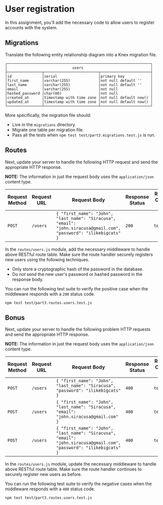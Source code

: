 # User registration

In this assignment, you'll add the necessary code to allow users to register accounts with the system.

## Migrations

Translate the following entity relationship diagram into a Knex migration file.

```text
┌──────────────────────────────────────────────────────────────────┐
│                              users                               │
├────────────────┬─────────────────────────┬───────────────────────┤
│id              │serial                   │primary key            │
│first_name      │varchar(255)             │not null default ''    │
│last_name       │varchar(255)             │not null default ''    │
│email           │varchar(255)             │not null               │
|hashed_password |char(60)                 │not null               │
│created_at      │timestamp with time zone │not null default now() │
│updated_at      │timestamp with time zone │not null default now() │
└────────────────┴─────────────────────────┴───────────────────────┘
```

More specifically, the migration file should:

- Live in the `migrations` directory.
- Migrate one table per migration file.
- Pass all the tests when `npm test test/part3.migrations.test.js` is run.

## Routes

Next, update your server to handle the following HTTP request and send the appropriate HTTP response.

**NOTE:** The information in just the request body uses the `application/json` content type.

| Request Method | Request URL        | Request Body                                                                                                        | Response Status | Response Content-Type | Response Body |
|----------------|--------------------|---------------------------------------------------------------------------------------------------------------------|-----------------|-----------------------|---------------|
| `POST`         | `/users`           | `{ "first_name": "John", "last_name": "Siracusa", "email": "john.siracusa@gmail.com", "password": "ilikebigcats" }` | `200`           | `text/plain`          | `OK`          |

In the `routes/users.js` module, add the necessary middleware to handle above RESTful route table. Make sure the route handler securely registers new users using the following techniques.

- Only store a cryptographic hash of the password in the database.
- Do _not_ send the new user's password or hashed password in the response body.

You can run the following test suite to verify the positive case when the middleware responds with a `200` status code.

```shell
npm test test/part3.routes.users.test.js
```

## Bonus

Next, update your server to handle the following problem HTTP requests and send the appropriate HTTP response.

**NOTE:** The information in just the request body uses the `application/json` content type.

| Request Method | Request URL        | Request Body                                                                                                        | Response Status | Response Content-Type | Response Body                |
|----------------|--------------------|---------------------------------------------------------------------------------------------------------------------|-----------------|-----------------------|------------------------------|
| `POST`         | `/users`           | `{ "first_name": "John", "last_name": "Siracusa", "password": "ilikebigcats" }`                                     | `400`           | `text/plain`          | `Email must not be blank`    |
| `POST`         | `/users`           | `{ "first_name": "John", "last_name": "Siracusa", "email": "john.siracusa@gmail.com" }`                             | `400`           | `text/plain`          | `Password must not be blank` |
| `POST`         | `/users`           | `{ "first_name": "John", "last_name": "Siracusa", "email": "john.siracusa@gmail.com", "password": "ilikebigcats" }` | `400`           | `text/plain`          | `Email already exists`       |

In the `routes/users.js` module, update the necessary middleware to handle above RESTful route table. Make sure the route handler continues to securely register new users as before.

You can run the following test suite to verify the negative cases when the middleware responds with a `400` status code.

```shell
npm test test/part3.routes.users.test.js
```

